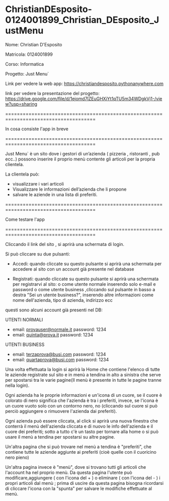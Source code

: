 # ChristianDEsposito-0124001899_Christian_DEsposito_JustMenu
Nome: Christian D'Esposito

Matricola: 0124001899

Corso: Informatica

Progetto: Just Menu`

Link per vedere la web app: https://christiandesposito.pythonanywhere.com

link per vedere la presentazione del progetto: https://drive.google.com/file/d/1ejomd7lZEuGHXiYt1qTU5m34WDgkVj1-/view?usp=sharing

=====================================================================================

In cosa consiste l'app in breve

=====================================================================================

Just Menu` è un sito dove i gestori di un’azienda ( pizzeria , ristoranti , pub ecc..) possono inserire il proprio menù contente gli articoli per la propria clientela. 

La clientela può: 

- visualizzare i vari articoli 
- Visualizzare le informazioni dell’azienda che li propone 
- salvare le aziende in una lista di preferiti.


=====================================================================================

Come testare l'app

=====================================================================================

Cliccando il link del sito , si aprirà una schermata di login.

Si può cliccare su due pulsanti:

- Accedi: quando cliccate su questo pulsante si aprirà una schermata per accedere al sito con un account già presente nel database

- Registrati: quando cliccate su questo pulsante si aprirà una schermata per registrarvi al sito: o come utente normale inserendo solo e-mail e password o come utente business ,cliccando sul pulsante in basso a destra "Sei un utente business?", inserendo altre informazioni come nome dell'azienda, tipo di azienda, indirizzo ecc

questi sono alcuni account già presenti nel DB:

UTENTI NORMALI
- email: provauser@normale.it   password: 1234
- email: quinta@prova.it        password: 1234

UTENTI BUSINESS
- email: terzaprova@busi.com    password: 1234
- email: quartaprova@busi.com   password: 1234

Una volta effettuata la login si aprirà la Home che contiene l'elenco di tutte le aziende registrate sul sito e in menù a tendina in alto a sinistra che serve per spostarsi tra le varie pagine(Il menù è presente in tutte le pagine tranne nella login).

Ogni azienda ha le proprie informazioni e un'icona di un cuore, se il cuore è colorato di nero significa che l'azienda è tra i preferiti, invece, se l'icona è un cuore vuoto solo con un contorno nero, no (cliccando sul cuore si può perciò aggiungere o rimuovere l'azienda dai preferiti).

Ogni azienda può essere cliccata, al click si aprirà una nuova finestra che conterrà il menù dell'azienda cliccata e di nuovo le info dell'azienda e il cuore dei preferiti; sotto a tutto c'è un tasto per tornare alla home o si può usare il menù a tendina per spostarsi su altre pagine.

Un'altra pagina che si può trovare nel menù a tendina è "preferiti", che contiene tutte le aziende aggiunte ai preferiti (cioè quelle con il cuoricino nero pieno)

Un'altra pagina invece è "menù", dove si trovano tutti gli articoli che l'account ha nel proprio menù. Da questa pagina l'utente può modificare,aggiungere ( con l'icona del + ) o eliminare ( con l'icona del - ) i propri articoli dal menù ; prima di uscire da questa pagina bisogna ricordarsi di cliccare l'icona con la "spunta" per salvare le modifiche effettuate al menù.

